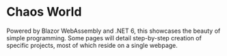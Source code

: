 # Chaos World
  Powered by Blazor WebAssembly and .NET 6, this showcases the beauty of simple programming. 
  Some pages will detail step-by-step creation of specific projects, 
  most of which reside on a single webpage.
